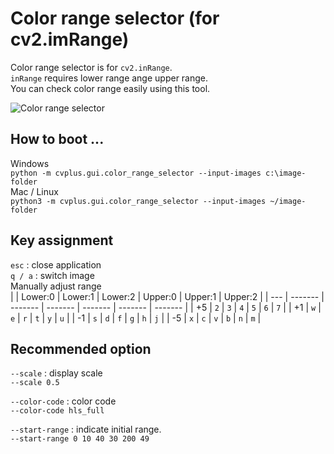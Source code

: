 # Color range selector (for cv2.imRange)

Color range selector is for ```cv2.inRange```.  
```inRange``` requires lower range ange upper range.  
You can check color range easily using this tool.  

![Color range selector](img/gui_color_range_selector_001.jpg)

## How to boot ...

Windows  
```python -m cvplus.gui.color_range_selector --input-images c:\image-folder```  
Mac / Linux  
```python3 -m cvplus.gui.color_range_selector --input-images ~/image-folder```  

## Key assignment  

```esc``` : close application  
```q / a``` : switch image  
Manually adjust range  
|     | Lower:0 | Lower:1 | Lower:2 | Upper:0 | Upper:1 | Upper:2 | 
| --- | ------- | ------- | ------- | ------- | ------- | ------- | 
| +5  | ```2```       | ```3```       | ```4```       | ```5```       | ```6```       | ```7```       | 
| +1  | ```w```       | ```e```       | ```r```       | ```t```       | ```y```       | ```u```       | 
| -1  | ```s```       | ```d```       | ```f```       | ```g```       | ```h```       |  ```j```       |
| -5  | ```x```       | ```c```       | ```v```       | ```b```       | ```n```       | ```m```       | 


## Recommended option  
```--scale``` : display scale  
```--scale 0.5```  

```--color-code``` : color code  
```--color-code hls_full```

```--start-range``` : indicate initial range.   
  ```--start-range 0 10 40 30 200 49```  
